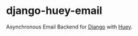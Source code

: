 # django-huey-email

Asynchronous Email Backend for [Django](https://www.djangoproject.com/) with [Huey](https://github.com/coleifer/huey).
